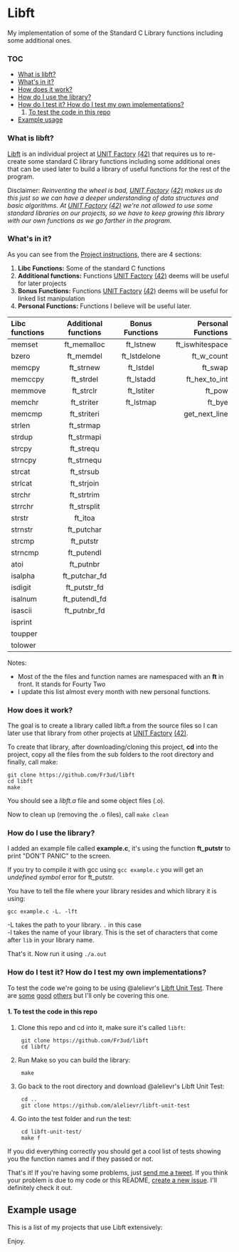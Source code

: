 # Libft
My implementation of some of the Standard C Library functions including some additional ones.

### TOC
* [What is libft?](#what-is-libft)
* [What's in it?](#whats-in-it)
* [How does it work?](#how-does-it-work)
* [How do I use the library?](#how-do-i-use-the-library)
* [How do I test it? How do I test my own implementations?](#how-do-i-test-it-how-do-i-test-my-own-implementations)
	1. [To test the code in this repo](#1-to-test-the-code-in-this-repo)
* [Example usage](#example-usage)

### What is libft?
[Libft][1] is an individual project at [UNIT Factory][2] [(42)][3] that requires us to re-create some standard C library functions including some additional ones that can be used later to build a library of useful functions for the rest of the program.

Disclaimer: *Reinventing the wheel is bad, [UNIT Factory][2] [(42)][3] makes us do this just so we can have a deeper understanding of data structures and basic algorithms. At [UNIT Factory][2] [(42)][3] we're not allowed to use some standard libraries on our projects, so we have to keep growing this library with our own functions as we go farther in the program.*

### What's in it?

As you can see from the [Project instructions][1], there are 4 sections:

1.  **Libc Functions:** Some of the standard C functions
2.  **Additional functions:** Functions [UNIT Factory][2] [(42)][3] deems will be useful for later projects
3.  **Bonus Functions:** Functions [UNIT Factory][2] [(42)][3] deems will be useful for linked list manipulation
4.  **Personal Functions:** Functions I believe will be useful later.

Libc functions | Additional functions | Bonus Functions | Personal Functions
:----------- | :-----------: | :-----------: | -----------:
memset		| ft_memalloc	| ft_lstnew		| ft_iswhitespace
bzero		| ft_memdel		| ft_lstdelone	| ft_w_count
memcpy		| ft_strnew		| ft_lstdel		| ft_swap    
memccpy		| ft_strdel		| ft_lstadd		| ft_hex_to_int    
memmove		| ft_strclr		| ft_lstiter	| ft_pow    
memchr		| ft_striter	| ft_lstmap		| ft_bye
memcmp		| ft_striteri	|				| get_next_line
strlen		| ft_strmap		|				|
strdup		| ft_strmapi	|				|
strcpy		| ft_strequ		|				|
strncpy		| ft_strnequ	|			|
strcat		| ft_strsub		| |
strlcat		| ft_strjoin	| |
strchr		| ft_strtrim	| |
strrchr		| ft_strsplit	| |
strstr		| ft_itoa		| |
strnstr		| ft_putchar	| |
strcmp		| ft_putstr		| |
strncmp		| ft_putendl	| |
atoi		| ft_putnbr		| |
isalpha		| ft_putchar_fd	| |
isdigit		| ft_putstr_fd	| |
isalnum		| ft_putendl_fd	| |
isascii		| ft_putnbr_fd	| |
isprint		|| |
toupper		| | |
tolower		| | |


Notes:

- Most of the the files and function names are namespaced with an **ft** in front. It stands for Fourty Two
- I update this list almost every month with new personal functions.


### How does it work?

The goal is to create a library called libft.a from the source files so I can later use that library from other projects at [UNIT Factory][2] [(42)][3].

To create that library, after downloading/cloning this project, **cd** into the project, copy all the files from the sub folders to the root directory and finally, call make:

	git clone https://github.com/Fr3ud/libft
	cd libft
	make

You should see a *libft.a* file and some object files (.o).


Now to clean up (removing the .o files), call `make clean`

### How do I use the library?

I added an example file called **example.c**, it's using the function **ft_putstr** to print "DON'T PANIC" to the screen.

If you try to compile it with gcc using `gcc example.c` you will get an *undefined symbol* error for ft_putstr.

You have to tell the file where your library resides and which library it is using:

`gcc example.c -L. -lft`

-L takes the path to your library. `.` in this case<br>
-l takes the name of your library. This is the set of characters that come after `lib` in your library name.

That's it. Now run it using `./a.out`

### How do I test it? How do I test my own implementations?

To test the code we're going to be using @alelievr's [Libft Unit Test][4]. There are [some][5] [good][6] [others][7] but I'll only be covering this one.

#### 1. To test the code in this repo

1. Clone this repo and cd into it, make sure it's called `libft`:

		git clone https://github.com/Fr3ud/libft
		cd libft/
2. Run Make so you can build the library:

		make
3. Go back to the root directory and download @alelievr's Libft Unit Test:

		cd ..
		git clone https://github.com/alelievr/libft-unit-test
4. Go into the test folder and run the test:

		cd libft-unit-test/
		make f

If you did everything correctly you should get a cool list of tests showing you the function names and if they passed or not.


That's it! If you're having some problems, just [send me a tweet][8]. If you think your problem is due to my code or this README, [create a new issue][9]. I'll definitely check it out.

## Example usage

This is a list of my projects that use Libft extensively:

Enjoy.

[1]: https://github.com/Fr3ud/libft/blob/master/libft.en.pdf "Libft PDF"
[2]: https://unit.ua/ "UNIT Factory"
[3]: http://www.42.fr/ "42"
[4]: https://github.com/alelievr/libft-unit-test
[5]: https://github.com/yyang42/moulitest
[6]: https://github.com/QuentinPerez/Maintest/tree/master/libft
[7]: https://github.com/Kant1-0/libft-test
[8]: https://twitter.com/
[9]: https://github.com/Fr3ud/libft/issues
